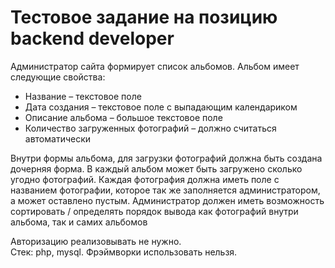 # Тестовое задание на позицию backend developer

Администратор сайта формирует список альбомов. Альбом имеет следующие свойства:  

- Название – текстовое поле
- Дата создания – текстовое поле с выпадающим календариком
- Описание альбома – большое текстовое поле
-  Количество загруженных фотографий – должно считаться автоматически

Внутри формы альбома, для загрузки фотографий должна быть создана дочерняя форма. В
каждый альбом может быть загружено сколько угодно фотографий. Каждая фотография
должна иметь поле с названием фотографии, которое так же заполняется администратором, а
может оставлено пустым.
Администратор должен иметь возможность сортировать / определять порядок вывода как
фотографий внутри альбома, так и самих альбомов

Авторизацию реализовывать не нужно.  
Стек: php, mysql. Фрэймворки использовать нельзя. 
